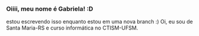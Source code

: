 ### Oiiii, meu nome é Gabriela! :D
estou escrevendo isso enquanto estou em uma nova branch :)
Oi, eu sou de Santa Maria-RS e curso informática no CTISM-UFSM.

<!--
**gabstopper-gameplays/gabstopper-gameplays** is a ✨ _special_ ✨ repository because its `README.md` (this file) appears on your GitHub profile.

Here are some ideas to get you started:

- 🔭 I’m currently working on ...
Estudando
- 🌱 I’m currently learning ...

- 👯 I’m looking to collaborate on ...
- 🤔 I’m looking for help with ...
- 💬 Ask me about ...
- 📫 How to reach me: ...
- 😄 Pronouns: ...
- ⚡ Fun fact: ...
-->
